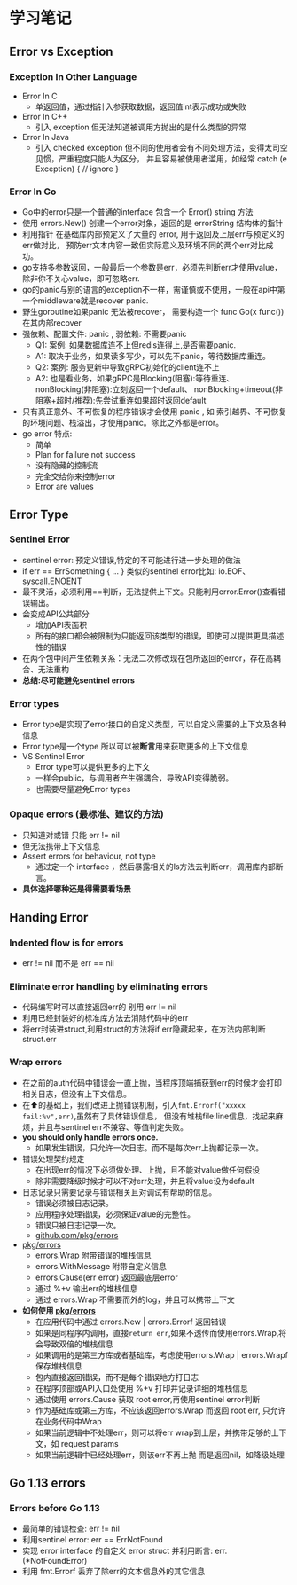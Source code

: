 # 学习笔记
## Error vs Exception
### Exception In Other Language
- Error In C
    - 单返回值，通过指针入参获取数据，返回值int表示成功或失败
- Error In C++
    - 引入 exception 但无法知道被调用方抛出的是什么类型的异常
- Error In Java
    - 引入 checked exception 但不同的使用者会有不同处理方法，变得太司空见惯，严重程度只能人为区分，
    并且容易被使用者滥用，如经常 catch (e Exception) { // ignore }
### Error In Go
- Go中的error只是一个普通的interface 包含一个 Error() string 方法
- 使用 errors.New() 创建一个error对象，返回的是 errorString 结构体的指针
- 利用指针 在基础库内部预定义了大量的 error, 用于返回及上层err与预定义的err做对比，
预防err文本内容一致但实际意义及环境不同的两个err对比成功。
- go支持多参数返回，一般最后一个参数是err，必须先判断err才使用value，除非你不关心value，即可忽略err.
- go的panic与别的语言的exception不一样，需谨慎或不使用，一般在api中第一个middleware就是recover panic.
- 野生goroutine如果panic 无法被recover， 需要构造一个 func Go(x func()) 在其内部recover
- 强依赖、配置文件: panic , 弱依赖: 不需要panic  
    - Q1: 案例: 如果数据库连不上但redis连得上,是否需要panic.
    - A1: 取决于业务，如果读多写少，可以先不panic，等待数据库重连。
    - Q2: 案例: 服务更新中导致gRPC初始化的client连不上
    - A2: 也是看业务，如果gRPC是Blocking(阻塞):等待重连、nonBlocking(非阻塞):立刻返回一个default、
    nonBlocking+timeout(非阻塞+超时/推荐):先尝试重连如果超时返回default
- 只有真正意外、不可恢复的程序错误才会使用 panic , 如 索引越界、不可恢复的环境问题、栈溢出，才使用panic。除此之外都是error。
- go error 特点:
    - 简单
    - Plan for failure not success
    - 没有隐藏的控制流
    - 完全交给你来控制error
    - Error are values
## Error Type
### Sentinel Error
- sentinel error: 预定义错误,特定的不可能进行进一步处理的做法
- if err == ErrSomething { ... } 类似的sentinel error比如: io.EOF、syscall.ENOENT
- 最不灵活，必须利用==判断，无法提供上下文。只能利用error.Error()查看错误输出。
- 会变成API公共部分
    - 增加API表面积
    - 所有的接口都会被限制为只能返回该类型的错误，即使可以提供更具描述性的错误
- 在两个包中间产生依赖关系：无法二次修改现在包所返回的error，存在高耦合、无法重构
- **总结:尽可能避免sentinel errors**
### Error types
- Error type是实现了error接口的自定义类型，可以自定义需要的上下文及各种信息
- Error type是一个type 所以可以被**断言**用来获取更多的上下文信息
- VS Sentinel Error
    - Error type可以提供更多的上下文
    - 一样会public，与调用者产生强耦合，导致API变得脆弱。
    - 也需要尽量避免Error types
### Opaque errors (最标准、建议的方法)
- 只知道对或错 只能 err != nil
- 但无法携带上下文信息
- Assert errors for behaviour, not type
    - 通过定一个 interface ，然后暴露相关的Is方法去判断err，调用库内部断言。
- **具体选择哪种还是得需要看场景**
## Handing Error
### Indented flow is for errors
- err != nil 而不是 err == nil
### Eliminate error handling by eliminating errors
- 代码编写时可以直接返回err的 别用 err != nil
- 利用已经封装好的标准库方法去消除代码中的err
- 将err封装进struct,利用struct的方法将if err隐藏起来，在方法内部判断struct.err
### Wrap errors
- 在之前的auth代码中错误会一直上抛，当程序顶端捕获到err的时候才会打印相关日志，但没有上下文信息。
- 在⬆️的基础上，我们改进上抛错误机制，引入`fmt.Errorf("xxxxx fail:%v",err)`,虽然有了具体错误信息，
但没有堆栈file:line信息，找起来麻烦，并且与sentinel err不兼容、等值判定失败。
- **you should only handle errors once.**
    - 如果发生错误，只允许一次日志。而不是每次err上抛都记录一次。
- 错误处理契约规定
    - 在出现err的情况下必须做处理、上抛，且不能对value做任何假设
    - 除非需要降级时候才可以不对err处理，并且将value设为default
- 日志记录只需要记录与错误相关且对调试有帮助的信息。
    - 错误必须被日志记录。
    - 应用程序处理错误，必须保证value的完整性。
    - 错误只被日志记录一次。
    - [github.com/pkg/errors][1]
- [pkg/errors][1]
    - errors.Wrap 附带错误的堆栈信息
    - errors.WithMessage 附带自定义信息
    - errors.Cause(err error) 返回最底层error
    - 通过 %+v 输出err的堆栈信息
    - 通过 errors.Wrap 不需要而外的log，并且可以携带上下文
- **如何使用 [pkg/errors][1]**
    - 在应用代码中通过 errors.New | errors.Errorf 返回错误
    - 如果是同程序内调用，直接`return err`,如果不透传而使用errors.Wrap,将会导致双倍的堆栈信息
    - 如果调用的是第三方库或者基础库，考虑使用errors.Wrap | errors.Wrapf 保存堆栈信息
    - 包内直接返回错误，而不是每个错误地方打日志
    - 在程序顶部或API入口处使用 %+v 打印并记录详细的堆栈信息
    - 通过使用 errors.Cause 获取 root error,再使用sentinel error判断
    - 作为基础库或第三方库，不应该返回errors.Wrap 而返回 root err, 只允许在业务代码中Wrap
    - 如果当前逻辑中不处理err，则可以将err wrap到上层，并携带足够的上下文，如 request params
    - 如果当前逻辑中已经处理err，则该err不再上抛 而是返回nil，如降级处理
## Go 1.13 errors
### Errors before Go 1.13
- 最简单的错误检查: err != nil
- 利用sentinel error: err == ErrNotFound
- 实现 error interface 的自定义 error struct 并利用断言: err.(*NotFoundError)
- 利用 fmt.Errorf 丢弃了除err的文本信息外的其它信息

[1]: https://github.com/pkg/errors